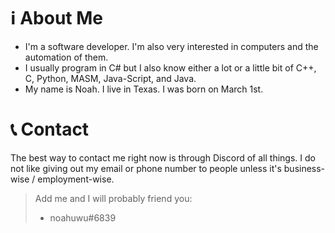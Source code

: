 # ℹ️ About Me
- I'm a software developer. I'm also very interested in computers and the automation of them.
- I usually program in C# but I also know either a lot or a little bit of C++, C, Python, MASM, Java-Script, and Java.
- My name is Noah. I live in Texas. I was born on March 1st.

# 📞 Contact
The best way to contact me right now is through Discord of all things. I do not like giving out my email or phone number to people unless it's business-wise / employment-wise.

> Add me and I will probably friend you:
> - noahuwu#6839
